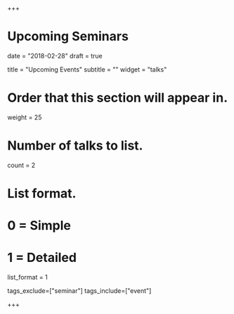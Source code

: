 +++
# Upcoming Seminars

date = "2018-02-28"
draft = true

title = "Upcoming Events"
subtitle = ""
widget = "talks"

# Order that this section will appear in.
weight = 25

# Number of talks to list.
count = 2

# List format.
#   0 = Simple
#   1 = Detailed
list_format = 1

tags_exclude=["seminar"]
tags_include=["event"]

+++
